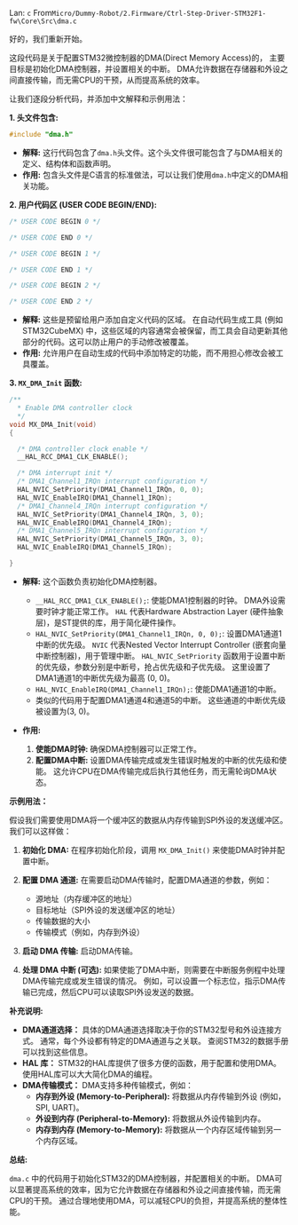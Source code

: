 Lan: `c` From`Micro/Dummy-Robot/2.Firmware/Ctrl-Step-Driver-STM32F1-fw\Core\Src\dma.c`

好的，我们重新开始。

这段代码是关于配置STM32微控制器的DMA(Direct Memory Access)的， 主要目标是初始化DMA控制器，并设置相关的中断。 DMA允许数据在存储器和外设之间直接传输，而无需CPU的干预，从而提高系统的效率。

让我们逐段分析代码，并添加中文解释和示例用法：

**1. 头文件包含:**

```c
#include "dma.h"
```

* **解释:**  这行代码包含了`dma.h`头文件。这个头文件很可能包含了与DMA相关的定义、结构体和函数声明。
* **作用:** 包含头文件是C语言的标准做法，可以让我们使用`dma.h`中定义的DMA相关功能。

**2. 用户代码区 (USER CODE BEGIN/END):**

```c
/* USER CODE BEGIN 0 */

/* USER CODE END 0 */

/* USER CODE BEGIN 1 */

/* USER CODE END 1 */

/* USER CODE BEGIN 2 */

/* USER CODE END 2 */
```

* **解释:**  这些是预留给用户添加自定义代码的区域。 在自动代码生成工具 (例如STM32CubeMX) 中，这些区域的内容通常会被保留，而工具会自动更新其他部分的代码。这可以防止用户的手动修改被覆盖。
* **作用:** 允许用户在自动生成的代码中添加特定的功能，而不用担心修改会被工具覆盖。

**3. `MX_DMA_Init` 函数:**

```c
/**
  * Enable DMA controller clock
  */
void MX_DMA_Init(void)
{

  /* DMA controller clock enable */
  __HAL_RCC_DMA1_CLK_ENABLE();

  /* DMA interrupt init */
  /* DMA1_Channel1_IRQn interrupt configuration */
  HAL_NVIC_SetPriority(DMA1_Channel1_IRQn, 0, 0);
  HAL_NVIC_EnableIRQ(DMA1_Channel1_IRQn);
  /* DMA1_Channel4_IRQn interrupt configuration */
  HAL_NVIC_SetPriority(DMA1_Channel4_IRQn, 3, 0);
  HAL_NVIC_EnableIRQ(DMA1_Channel4_IRQn);
  /* DMA1_Channel5_IRQn interrupt configuration */
  HAL_NVIC_SetPriority(DMA1_Channel5_IRQn, 3, 0);
  HAL_NVIC_EnableIRQ(DMA1_Channel5_IRQn);

}
```

* **解释:**  这个函数负责初始化DMA控制器。
    * `__HAL_RCC_DMA1_CLK_ENABLE();`:  使能DMA1控制器的时钟。 DMA外设需要时钟才能正常工作。 `HAL` 代表Hardware Abstraction Layer (硬件抽象层)，是ST提供的库，用于简化硬件操作。
    * `HAL_NVIC_SetPriority(DMA1_Channel1_IRQn, 0, 0);`:  设置DMA1通道1中断的优先级。 `NVIC` 代表Nested Vector Interrupt Controller (嵌套向量中断控制器)，用于管理中断。  `HAL_NVIC_SetPriority` 函数用于设置中断的优先级，参数分别是中断号，抢占优先级和子优先级。 这里设置了DMA1通道1的中断优先级为最高 (0, 0)。
    * `HAL_NVIC_EnableIRQ(DMA1_Channel1_IRQn);`: 使能DMA1通道1的中断。
    * 类似的代码用于配置DMA1通道4和通道5的中断。 这些通道的中断优先级被设置为(3, 0)。

* **作用:**
    1. **使能DMA时钟:**  确保DMA控制器可以正常工作。
    2. **配置DMA中断:**  设置DMA传输完成或发生错误时触发的中断的优先级和使能。 这允许CPU在DMA传输完成后执行其他任务，而无需轮询DMA状态。

**示例用法：**

假设我们需要使用DMA将一个缓冲区的数据从内存传输到SPI外设的发送缓冲区。  我们可以这样做：

1. **初始化 DMA:**  在程序初始化阶段，调用 `MX_DMA_Init()` 来使能DMA时钟并配置中断。

2. **配置 DMA 通道:**  在需要启动DMA传输时，配置DMA通道的参数，例如：
   * 源地址（内存缓冲区的地址）
   * 目标地址（SPI外设的发送缓冲区的地址）
   * 传输数据的大小
   * 传输模式（例如，内存到外设）

3. **启动 DMA 传输:**  启动DMA传输。

4. **处理 DMA 中断 (可选):**  如果使能了DMA中断，则需要在中断服务例程中处理DMA传输完成或发生错误的情况。  例如，可以设置一个标志位，指示DMA传输已完成，然后CPU可以读取SPI外设发送的数据。

**补充说明:**

*   **DMA通道选择：** 具体的DMA通道选择取决于你的STM32型号和外设连接方式。 通常，每个外设都有特定的DMA通道与之关联。  查阅STM32的数据手册可以找到这些信息。
*   **HAL 库：**  STM32的HAL库提供了很多方便的函数，用于配置和使用DMA。 使用HAL库可以大大简化DMA的编程。
*   **DMA传输模式：** DMA支持多种传输模式，例如：
    *   **内存到外设 (Memory-to-Peripheral):**  将数据从内存传输到外设 (例如，SPI, UART)。
    *   **外设到内存 (Peripheral-to-Memory):**  将数据从外设传输到内存。
    *   **内存到内存 (Memory-to-Memory):**  将数据从一个内存区域传输到另一个内存区域。

**总结:**

`dma.c` 中的代码用于初始化STM32的DMA控制器，并配置相关的中断。  DMA可以显著提高系统的效率，因为它允许数据在存储器和外设之间直接传输，而无需CPU的干预。 通过合理地使用DMA，可以减轻CPU的负担，并提高系统的整体性能。
